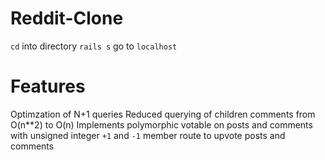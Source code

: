 # Reddit-Clone #
`cd` into directory
`rails s`
go to `localhost`

# Features #
Optimzation of N+1 queries
Reduced querying of children comments from O(n**2) to O(n)
Implements polymorphic votable on posts and comments with unsigned integer `+1` and `-1`
member route to upvote posts and comments
